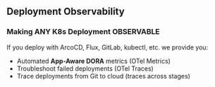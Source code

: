 
## Deployment Observability

### Making ANY K8s Deployment OBSERVABLE

If you deploy with ArcoCD, Flux, GitLab, kubectl, etc.
we provide you:

* Automated **App-Aware DORA** metrics (OTel Metrics)
* Troubleshoot failed deployments  (OTel Traces)
* Trace deployments from Git to cloud  (traces across stages)
